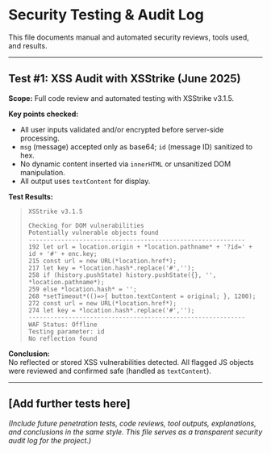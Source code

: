 # Security Testing & Audit Log

This file documents manual and automated security reviews, tools used, and results.

---

## Test #1: XSS Audit with XSStrike (June 2025)

**Scope:** Full code review and automated testing with XSStrike v3.1.5.

**Key points checked:**
- All user inputs validated and/or encrypted before server-side processing.
- `msg` (message) accepted only as base64; `id` (message ID) sanitized to hex.
- No dynamic content inserted via `innerHTML` or unsanitized DOM manipulation.
- All output uses `textContent` for display.

**Test Results:**

> ```
> XSStrike v3.1.5
>
> Checking for DOM vulnerabilities
> Potentially vulnerable objects found
> ------------------------------------------------------------
> 192 let url = location.origin + *location.pathname* + '?id=' + id + '#' + enc.key;
> 215 const url = new URL(*location.href*);
> 217 let key = *location.hash*.replace('#','');
> 258 if (history.pushState) history.pushState({}, '', *location.pathname*);
> 259 else *location.hash* = '';
> 268 *setTimeout*(()=>{ button.textContent = original; }, 1200);
> 272 const url = new URL(*location.href*);
> 274 let key = *location.hash*.replace('#','');
> ------------------------------------------------------------
> WAF Status: Offline
> Testing parameter: id
> No reflection found
> ```

**Conclusion:**  
No reflected or stored XSS vulnerabilities detected. All flagged JS objects were reviewed and confirmed safe (handled as `textContent`).  

---

## [Add further tests here]

*(Include future penetration tests, code reviews, tool outputs, explanations, and conclusions in the same style. This file serves as a transparent security audit log for the project.)*
